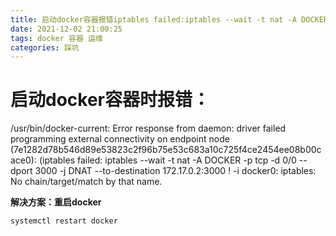 ```yaml
---
title: 启动docker容器报错iptables failed:iptables --wait -t nat -A DOCKER
date: 2021-12-02 21:00:25
tags: docker 容器 运维
categories: 踩坑
---
```


<!--more-->

# **启动docker容器时报错：**  

/usr/bin/docker-current: Error response from daemon: driver failed programming external connectivity on endpoint node \(7e1282d78b546d89e53823c2f96b75e53c683a10c725f4ce2454ee08b00cace0\): \(iptables failed: iptables \--wait \-t nat \-A DOCKER \-p tcp \-d 0/0 \--dport 3000 \-j DNAT \--to-destination 172.17.0.2:3000 \! \-i docker0: iptables: No chain/target/match by that name.

**解决方案：重启docker**

```shell
systemctl restart docker
```